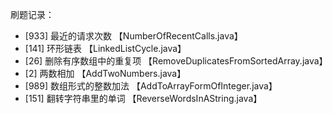 刷题记录：
- [933]  最近的请求次数 【NumberOfRecentCalls.java】
- [141]  环形链表 【LinkedListCycle.java】
- [26]   删除有序数组中的重复项 【RemoveDuplicatesFromSortedArray.java】
- [2]    两数相加 【AddTwoNumbers.java】
- [989]  数组形式的整数加法 【AddToArrayFormOfInteger.java】
- [151] 翻转字符串里的单词 【ReverseWordsInAString.java】
